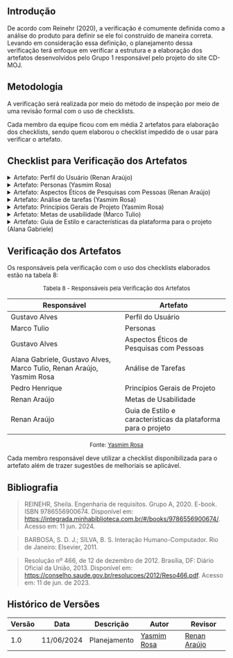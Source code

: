 ## Introdução
De acordo com Reinehr (2020), a verificação é comumente definida como a análise do produto para definir se ele foi construído de maneira correta. Levando em consideração essa definição, o planejamento dessa verificação terá enfoque em verificar a estrutura e a elaboração dos artefatos desenvolvidos pelo Grupo 1 responsável pelo projeto do site CD-MOJ.

## Metodologia
A verificação será realizada por meio do método de inspeção por meio de uma revisão formal com o uso de checklists.

Cada membro da equipe ficou com em média 2 artefatos para elaboração dos checklists, sendo quem elaborou o checklist impedido de o usar para verificar o artefato.

## Checklist para Verificação dos Artefatos

<details>
<summary>Artefato: Perfil do Usuário (Renan Araújo)</summary>
<p>O artefato de perfil do usuário é necessário para entender qual o público do sistema.</p>
<h2> Checklist </h2>
<p> Na tabela 1, está o checklist elaborado: </p>

<font size="2"><p style="text-align: center"> Tabela 1 - Checklist de Verificação do Perfil do Usuário </font>

<table>
  <thead>
    <tr>
      <th>Questão</th>
      <th>Resposta (Sim / Não / Incompleto)</th>
    </tr>
  </thead>
  <tbody>
    <tr>
      <td>1. É citado sobre quais foram os instrumentos utilizados para a avaliação? (questionários, roteiros de entrevista, etc.)</td>
      <td></td>
    </tr>
    <tr>
      <td>2. As informações a serem descobertas sobre o usuário incluem: quem são? seus objetivos? características de interesse como nível de instrução, atividades principais, faixa étaria, entre outros? </td>
      <td></td>
    </tr>
    <tr>
      <td>3. As respostas dos usuários foram analisadas para identificar padrões e tendências comuns?</td>
      <td></td>
    </tr>
    <tr>
      <td>4. O perfil dos participantes elaborado é coerente as informações obtidas? </td>
      <td></td>
    </tr>
    <tr>
      <td>5. As questões éticas relacionadas aos participantes foram abordadas?</td>
      <td></td>
    </tr>
    <tr>
      <td>6. O propósito e uso posterior do perfil do usuário são definidos? </td>
      <td></td>
    </tr>
    <tr>
      <td>7. A construção do artefato inclui introdução, bibliografia e histório de versões?</td>
      <td></td>
    </tr>
  </tbody>
</table>

<font size="2"><p style="text-align: center">Fonte: <a href=""> Renan Araújo </a></p></font>

</details>

<details>
<summary>Artefato: Personas (Yasmim Rosa)</summary>
<h2> Checklist </h2>
<p> Na tabela 2, está o checklist elaborado: </p>

<font size="2"><p style="text-align: center"> Tabela 2 - Checklist de Verificação das Personas </font>

<table>
  <thead>
    <tr>
      <th>Questão</th>
      <th>Resposta (Sim / Não / Incompleto)</th>
    </tr>
  </thead>
  <tbody>
    <tr>
      <td>1. A quantidade de personas elaboradas foi justificada? </td>
      <td></td>
    </tr>
    <tr>
      <td>2. A elaboração das personas é coerente com o definido pelo perfil do usuário? </td>
      <td></td>
    </tr>
    <tr>
      <td>3. Cada persona possui informações que caracterizam sua identidade como nome e sobrenome como também uma foto que a torne mais realista?</td>
      <td></td>
    </tr>
    <tr>
      <td>4. As personas possuem objetivos, habilidades, tarefas, relacionamentos, requisitos e expectativas definidas? </td>
      <td></td>
    </tr>
    <tr>
      <td>5. As questões éticas relacionadas aos participantes foram abordadas?</td>
      <td></td>
    </tr>
    <tr>
      <td>6. É informado para qual propósito as personas serão utilizadas no decorrer do projeto? </td>
      <td></td>
    </tr>
  </tbody>
</table>

<font size="2"><p style="text-align: center">Fonte: <a href=""> Yasmim Rosa </a></p></font>

</details>


<details>
    <summary>Artefato: Aspectos Éticos de Pesquisas com Pessoas (Renan Araújo) </summary>
    <p> Para a realização de pesquisa com pessoas é necessário garantir seu bem-estar físico e psíquico antes, durante e após a pesquisa. </p>
    <h2> Checklist </h2>
<p> Na tabela 3, está o checklist elaborado: </p>

<font size="2"><p style="text-align: center"> Tabela 3 - Checklist de Verificação dos Aspectos Éticos de Pesquisas com Pessoas </font>


  <table>
  <thead>
    <tr>
      <th>Questão</th>
      <th>Resposta (Sim / Não / Incompleto)</th>
    </tr>
  </thead>
  <tbody>
    <tr>
      <td>1. Os aspectos éticos são apresentados levando em consideração os 4 princípios da Resolução No 466/2012 do Conselho Nacional de Saúde?</td>
      <td></td>
    </tr>
    <tr>
      <td>2. É explicado a aplicabilidade dos aspectos éticos no projeto?</td>
      <td></td>
    </tr>
    <tr>
      <td>3. O Termo de Consentimento Livre e Esclarecido (TCLE) é apresentado?</td>
      <td></td>
    </tr>
    <tr>
      <td>4. O TCLE apresentado informa ao participante seus direitos, a motivação da pesquisa e a finalidade da coleta de dados? </td>
      <td></td>
    </tr>
    <tr>
      <td>5. É informado em quais etapas ou atividades o TCLE será introduzido ao participante? </td>
      <td></td>
    </tr>
    <tr>
      <td>6. A construção do artefato inclui introdução, bibliografia e histório de versões?</td>
      <td></td>
    </tr>
  </tbody>
</table>

<font size="2"><p style="text-align: center">Fonte: <a href=""> Renan Araújo </a></p></font>

</details>

<details>
    <summary> Artefato: Análise de tarefas (Yasmim Rosa) </summary>
    <h2> Checklist </h2>
  <p> Na tabela 4, está o checklist elaborado: </p>

  <font size="2"><p style="text-align: center"> Tabela 4 - Checklist de Verificação da Análise de Tarefas </font>

  <table>
  <thead>
    <tr>
      <th>Questão</th>
      <th>Resposta (Sim / Não / Incompleto)</th>
    </tr>
  </thead>
  <tbody>
    <tr>
      <td>1. O objetivo do usuário é bem definido e alcançado ao fim da tarefa?</td>
      <td></td>
    </tr>
    <tr>
      <td>2. As tarefas realizadas são justificáveis? (Possuem porquês e consequências relacionadas)
      </td>
      <td></td>
    </tr>
    <tr>
      <td>3. O plano, conjunto de subobjetivos do HTA, são elaborados de forma que sua necessidade é clara para alcançar o objetivo final?
      </td>
      <td></td>
    </tr>
    <tr>
      <td>4. O plano (HTA) possui relações que suportam o objetivo final e é finalizado com uma operação?</td>
      <td></td>
    </tr>
    <tr>
      <td>5. No método GOMS, possui os elementos característicos? Objetivos, operadores, métodos e regras de seleção.
      </td>
      <td></td>
    </tr>
    <tr>
      <td>6. O GOMS contém uma descrição detalhada do conhecimento necessário para realizar a tarefa?</td>
      <td></td>
    </tr>
    <tr>
      <td>7. É possível, por meio do GOMS, visualizar os procedimentos necessários para realizar a tarefa em um computador?
</td>
      <td></td>
    </tr>
  </tbody>
</table>

  <font size="2"><p style="text-align: center">Fonte: <a href=""> Yasmim Rosa </a></p></font>

</details>


<details>
    <summary>Artefato: Princípios Gerais de Projeto (Yasmim Rosa) </summary>
  <h2> Checklist </h2>
  <p> Na tabela 5, está o checklist elaborado: </p>

  <font size="2"><p style="text-align: center"> Tabela 5 - Checklist de Verificação dos Princípios Gerais de Projeto </font>

  <table>
  <thead>
    <tr>
      <th>Questão</th>
      <th>Resposta (Sim / Não / Incompleto)</th>
    </tr>
  </thead>
  <tbody>
    <tr>
      <td>1. Os princípios levantados incluem os seguintes tópicos? Correspondência com as expectativas dos usuários; Simplicidade nas estruturas das tarefas; Equilíbrio entre controle e liberdade do usuário; Consistência e padronização; promoção da eficiência do usuário; Antecipação das necessidades do usuário;Visibilidade e reconhecimento; Conteúdo relevante e expressão adequada; e projeto para erros.</td>
      <td></td>
    </tr>
    <tr>
      <td>2. A apresentação dos princípios levantados segue um padrão coerente, ou seja, que permite clareza sobre a necessidade, transparece seu uso (ou não) e seus impactos na jornada do usuário?</td>
      <td></td>
    </tr>
    <tr>
      <td>3. Para cada princípio, foram indicados sua aplicação no site ou infração justificados por meio de figuras, vídeos, etc?</td>
      <td></td>
    </tr>
    <tr>
      <td>4. A construção do artefato inclui introdução, bibliografia e histório de versões?</td>
      <td></td>
    </tr>
  </tbody>
</table>

  <font size="2"><p style="text-align: center">Fonte: <a href=""> Yasmim Rosa </a></p></font>

</details>

<details>
    <summary> Arfetato: Metas de usabilidade (Marco Tulio) </summary>
  <h2> Checklist </h2>
  <p> Na tabela 6, está o checklist elaborado: </p>

  <font size="2"><p style="text-align: center"> Tabela 6 - Checklist de Verificação de Metas de usabilidade </font>

<table>
  <thead>
    <tr>
      <th>Questão</th>
      <th>Resposta (Sim / Não / Incompleto)</th>
    </tr>
  </thead>
  <tbody>
    <tr>
      <td>1. Metas de usabilidade são coerente com o perfil do usuário?</td>
      <td></td>
    </tr>
    <tr>
      <td>2. Verifica se a interface atinge as expectivas dos usuários?</td>
      <td></td>
    </tr>
    <tr>
      <td>3. Tem a verificação se as metas de
usabilidade foram atingidas? </td>
      <td></td>
    </tr>
    <tr>
      <td>4.Fala sobre proteção dos dados dos
usuários? </td>
      <td></td>
    </tr>
    <tr>
      <td>5.Facilita a realização rápida das tarefas? </td>
      <td></td>
    </tr>
    <tr>
      <td>6.A construção do artefato inclui introdução, bibliografia e histório de versões? </td>
      <td></td>
    </tr>
  </tbody>
</table>

<font size="2"><p style="text-align: center">Fonte: <a href=""> Marco Tulio </a></p></font>

</details>

<details>
    <summary> Artefato: Guia de Estilo e características da plataforma para o projeto (Alana Gabriele) </summary>
    <h2> Checklist </h2>
  <p> Na tabela 7, está o checklist elaborado: </p>

  <font size="2"><p style="text-align: center"> Tabela 7 - Checklist de Verificação de Guia de Estilo e características da plataforma para o projeto </font>

  <table>
  <thead>
    <tr>
      <th>Questão</th>
      <th>Resposta (Sim / Não / Incompleto)</th>
    </tr>
  </thead>
  <tbody>
    <tr>
      <td>1. A introdução inclui orientações sobre como utilizar e manter o guia de estilo?
      </td>
      <td></td>
    </tr>
    <tr>
      <td>2. O guia de estilo aborda de maneira detalhada a disposição espacial, janelas, tipografia símbolos não tipográficos, cores e animações?</td>
      <td></td>
    </tr>
    <tr>
      <td>3. O guia de estilo define um vocabulário e padrões claros, incluindo terminologia, tipos de telas para tarefas comuns e sequências de diálogos?
    </td>
      <td></td>
    </tr>
    <tr>
      <td>4. O guia de estilo identifica claramente o público-alvo? </td>
      <td></td>
    </tr>
    <tr>
      <td>5. O guia de estilo inclui diretrizes sobre os estilos de interação, a seleção de estilos e o uso de aceleradores como teclas de atalho?
     </td>
      <td></td>
    </tr>
    <tr>
      <td>6. A construção do artefato inclui introdução, bibliografia e histório de versões? </td>
      <td></td>
    </tr>
  </tbody>
</table>

<font size="2"><p style="text-align: center">Fonte: <a href=""> Alana Gabriele </a></p></font>

</details>



## Verificação dos Artefatos
Os responsáveis pela verificação com o uso dos checklists elaborados estão na tabela 8:

<font size="2"><p style="text-align: center"> Tabela 8 - Responsáveis pela Verificação dos Artefatos </font>

| Responsável    | Artefato |
|----------------|----------|
| Gustavo Alves  | Perfil do Usuário|
| Marco Tulio    | Personas |
| Gustavo Alves  | Aspectos Éticos de Pesquisas com Pessoas |
| Alana Gabriele, Gustavo Alves, Marco Tulio, Renan Araújo, Yasmim Rosa | Análise de Tarefas |
| Pedro Henrique | Princípios Gerais de Projeto |
| Renan Araújo   | Metas de Usabilidade |
| Renan Araújo   | Guia de Estilo e características da plataforma para o projeto |

<font size="2"><p style="text-align: center">Fonte: <a href=""> Yasmim Rosa </a></p></font>



Cada membro responsável deve utilizar a checklist disponibilizada para o artefato além de trazer sugestões de melhoriais se aplicável.

## Bibliografia
> REINEHR, Sheila. Engenharia de requisitos. Grupo A, 2020. E-book. ISBN 9786556900674. Disponível em: https://integrada.minhabiblioteca.com.br/#/books/9786556900674/. Acesso em: 11 jun. 2024.

> BARBOSA, S. D. J.; SILVA, B. S. Interação Humano-Computador. Rio de Janeiro: Elsevier, 2011.

> Resolução nº 466, de 12 de dezembro de 2012. Brasília, DF: Diário Oficial da União, 2013. Disponível em: https://conselho.saude.gov.br/resolucoes/2012/Reso466.pdf. Acesso em: 11 de jun. de 2023.

## Histórico de Versões

| Versão | Data       | Descrição                     | Autor                 | Revisor |
| ------ | ---------- | ----------------------------- | --------------------- | ------- |
| 1.0    | 11/06/2024 | Planejamento       | [Yasmim Rosa](https://github.com/yaskisoba) | [Renan Araújo](https://github.com/renantfm4)|
